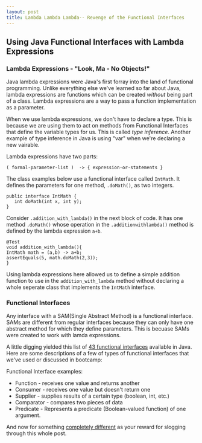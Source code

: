 ```yaml
---
layout: post
title: Lambda Lambda Lambda-- Revenge of the Functional Interfaces
---
```


## **Using Java Functional Interfaces with Lambda Expressions**


### **Lambda Expressions - "Look, Ma - No Objects!"**

Java lambda expressions were Java's first forray into the land of functional programming. Unlike everything else we've learned so far about Java, lambda expressions are functions which can be created *without* being part of a class. Lambda expressions are a way to pass a function implementation as a parameter. 

When we use lambda expressions, we don't have to declare a type.  This is because we are using them to act on methods from Functional Interfaces that define the variable types for us. This is called *type inference*.  Another example of type inference in Java is using "var" when we're declaring a new vairable.

Lambda expressions have two parts:

    ( formal-parameter-list )  -> { expression-or-statements }

The class examples below use a functional interface called `IntMath`.  It defines the parameters for one method, `.doMath()`, as two integers.

    public interface IntMath {
       int doMath(int x, int y);
    }


Consider `.addition_with_lambda()` in the next block of code. It has one method `.doMath()` whose operation in the `.additionwithlambda()` method is defined by the lambda expression `a+b`.

    @Test
    void addition_with_lambda(){
    IntMath math = (a,b) -> a+b;
    assertEquals(5, math.doMath(2,3));
    }

Using lambda expressions here allowed us to define a simple addition function to use in the `addition_with_lambda` method without declaring a whole seperate class that implements the `IntMath` interface. 

### **Functional Interfaces**

Any interface with a SAM(Single Abstract Method) is a functional interface. SAMs are different from regular interfaces because they can only have one abstract method for which they define parameters. This is becuase SAMs were created to work with lamda expressions.

A little digging yielded this list of <a href="https://www.tutorialspoint.com/java8/java8_functional_interfaces.htm" target="_blank">43 functional interfaces</a> available in Java. Here are some descriptions of a few of types of functional interfaces that we've used or discussed in bootcamp:

Functional Interface examples:
* Function - receives one value and returns another
* Consumer - receives one value but doesn't return one
* Supplier - supplies results of a certain type (boolean, int, etc.)
* Comparator - compares two pieces of data
* Predicate - Represents a predicate (Boolean-valued function) of one argument.


And now for something <a href="https://www.youtube.com/watch?v=1mRG2oAQhso" target="_blank">completely different</a> as your reward for slogging through this whole post.
